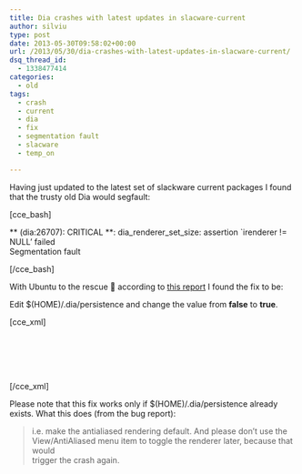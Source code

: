 ```yaml
---
title: Dia crashes with latest updates in slacware-current
author: silviu
type: post
date: 2013-05-30T09:58:02+00:00
url: /2013/05/30/dia-crashes-with-latest-updates-in-slacware-current/
dsq_thread_id:
  - 1338477414
categories:
  - old
tags:
  - crash
  - current
  - dia
  - fix
  - segmentation fault
  - slacware
  - temp_on

---
```

Having just updated to the latest set of slackware current packages I found that the trusty old Dia would segfault:

[cce_bash]

\*\* (dia:26707): CRITICAL \*\*: dia\_renderer\_set_size: assertion \`irenderer != NULL&#8217; failed  
Segmentation fault

[/cce_bash]

With Ubuntu to the rescue 🙂 according to [this report][1] I found the fix to be:

Edit $(HOME)/.dia/persistence and change the value from **false** to **true**.

[cce_xml]

<p id="yui_3_9_1_1_1369907323211_378">
    <dia:boolean role=&#8221;view_antialised&#8221;><br /> <dia:attribute name=&#8221;booleanvalue&#8221;><br /> <dia:boolean val=&#8221;true&#8221;/><br /> </dia:attribute><br /> </dia:boolean>
</p>

[/cce_xml]

Please note that this fix works only if $(HOME)/.dia/persistence already exists. What this does (from the bug report):

> i.e. make the antialiased rendering default. And please don&#8217;t use the  
> View/AntiAliased menu item to toggle the renderer later, because that would  
> trigger the crash again.

 [1]: https://bugs.launchpad.net/ubuntu/+source/dia/+bug/1102960